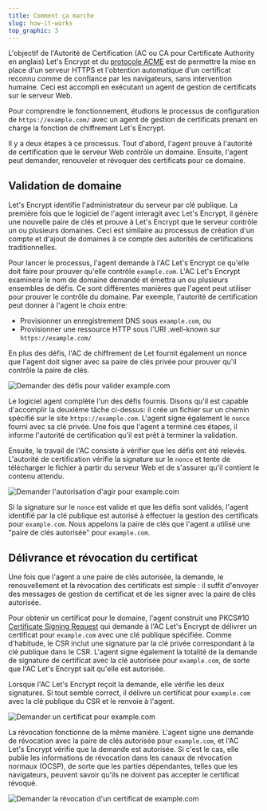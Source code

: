 ```yaml
---
title: Comment ça marche
slug: how-it-works
top_graphic: 3
---
```


L'objectif de l'Autorité de Certification (AC ou CA pour Certificate Authority en anglais) Let's&nbsp;Encrypt et du [protocole ACME](https://ietf-wg-acme.github.io/acme/) est de permettre la mise en place d'un serveur HTTPS et l'obtention automatique d'un certificat reconnu comme  de confiance par les navigateurs, sans intervention humaine. Ceci est accompli en exécutant un agent de gestion de certificats sur le serveur Web.

Pour comprendre le fonctionnement, étudions le processus de configuration de `https://example.com/` avec un agent de gestion de certificats prenant en charge la fonction de chiffrement Let's&nbsp;Encrypt.

Il y a deux étapes à ce processus. Tout d'abord, l'agent prouve à l'autorité de certification que le serveur Web contrôle un domaine. Ensuite, l'agent peut demander, renouveler et révoquer des certificats pour ce domaine.

## Validation de domaine

Let's&nbsp;Encrypt identifie l'administrateur du serveur par clé publique. La première fois que le logiciel de l'agent interagit avec Let's&nbsp;Encrypt, il génère une nouvelle paire de clés et prouve à Let's&nbsp;Encrypt que le serveur contrôle un ou plusieurs domaines. Ceci est similaire au processus de création d'un compte et d'ajout de domaines à ce compte des autorités de certifications traditionnelles.

Pour lancer le processus, l'agent demande à l'AC Let's Encrypt ce qu'elle doit faire pour prouver qu'elle contrôle `example.com`. L'AC Let's Encrypt examinera le nom de domaine demandé et émettra un ou plusieurs ensembles de défis. Ce sont différentes manières que l'agent peut utiliser pour prouver le contrôle du domaine. Par exemple, l'autorité de certification peut donner à l'agent le choix entre:

* Provisionner un enregistrement DNS sous `example.com`, ou
* Provisionner une ressource HTTP sous l'URI .well-known sur `https://example.com/`

En plus des défis, l'AC de chiffrement de Let fournit également un nonce que l'agent doit signer avec sa paire de clés privée pour prouver qu'il contrôle la paire de clés.

<div class="howitworks-figure">
<img alt="Demander des défis pour valider example.com"
     src="/images/howitworks_challenge.png"/>
</div>

Le logiciel agent complète l'un des défis fournis. Disons qu'il est capable d'accomplir la deuxième tâche ci-dessus: il crée un fichier sur un chemin spécifié sur le site `https://example.com`. L'agent signe également le `nonce` fourni avec sa clé privée. Une fois que l'agent a terminé ces étapes, il informe l'autorité de certification qu'il est prêt à terminer la validation.

Ensuite, le travail de l'AC consiste à vérifier que les défis ont été relevés. L'autorité de certification vérifie la signature sur le `nonce` et tente de télécharger le fichier à partir du serveur Web et de s'assurer qu'il contient le contenu attendu.

<div class="howitworks-figure">
<img alt="Demander l'autorisation d'agir pour example.com"
     src="/images/howitworks_authorization.png"/>
</div>

Si la signature sur le `nonce` est valide et que les défis sont validés, l'agent identifié par la clé publique est autorisé à effectuer la gestion des certificats pour `example.com`. Nous appelons la paire de clés que l'agent a utilisé une "paire de clés autorisée" pour `example.com`.

## Délivrance et révocation du certificat

Une fois que l'agent a une paire de clés autorisée, la demande, le renouvellement et la révocation des certificats est simple : il suffit d'envoyer des messages de gestion de certificat et de les signer avec la paire de clés autorisée.

Pour obtenir un certificat pour le domaine, l'agent construit une PKCS#10 [Certificate Signing Request](https://tools.ietf.org/html/rfc2986) qui demande à l'AC Let's&nbsp;Encrypt de délivrer un certificat pour `example.com` avec une clé publique spécifiée. Comme d'habitude, le CSR inclut une signature par la clé privée correspondant à la clé publique dans le CSR. L'agent signe également la totalité de la demande de signature de certificat avec la clé autorisée pour `example.com`, de sorte que l'AC Let's&nbsp;Encrypt sait qu'elle est autorisée.

Lorsque l'AC Let's&nbsp;Encrypt reçoit la demande, elle vérifie les deux signatures. Si tout semble correct, il délivre un certificat pour `example.com` avec la clé publique du CSR et le renvoie à l'agent.

<div class="howitworks-figure">
<img alt="Demander un certificat pour example.com"
     src="/images/howitworks_certificate.png"/>
</div>

La révocation fonctionne de la même manière. L'agent signe une demande de révocation avec la paire de clés autorisée pour `example.com`, et l'AC Let's&nbsp;Encrypt vérifie que la demande est autorisée. Si c'est le cas, elle publie les informations de révocation dans les canaux de révocation normaux (OCSP), de sorte que les parties dépendantes, telles que les navigateurs, peuvent savoir qu'ils ne doivent pas accepter le certificat révoqué.

<div class="howitworks-figure">
<img alt="Demander la révocation d'un certificat de example.com"
     src="/images/howitworks_revocation.png"/>
</div>

